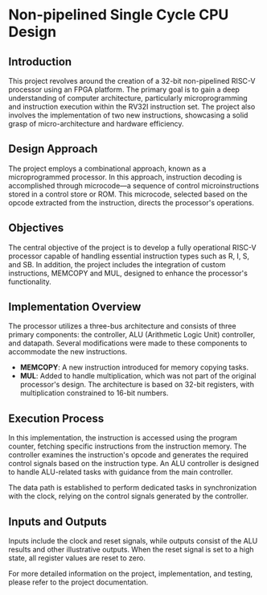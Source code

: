 
# Non-pipelined Single Cycle CPU Design

## Introduction

This project revolves around the creation of a 32-bit non-pipelined RISC-V processor using an FPGA platform. The primary goal is to gain a deep understanding of computer architecture, particularly microprogramming and instruction execution within the RV32I instruction set. The project also involves the implementation of two new instructions, showcasing a solid grasp of micro-architecture and hardware efficiency.

## Design Approach

The project employs a combinational approach, known as a microprogrammed processor. In this approach, instruction decoding is accomplished through microcode—a sequence of control microinstructions stored in a control store or ROM. This microcode, selected based on the opcode extracted from the instruction, directs the processor's operations.

## Objectives

The central objective of the project is to develop a fully operational RISC-V processor capable of handling essential instruction types such as R, I, S, and SB. In addition, the project includes the integration of custom instructions, MEMCOPY and MUL, designed to enhance the processor's functionality.

## Implementation Overview

The processor utilizes a three-bus architecture and consists of three primary components: the controller, ALU (Arithmetic Logic Unit) controller, and datapath. Several modifications were made to these components to accommodate the new instructions.

- **MEMCOPY**: A new instruction introduced for memory copying tasks.
- **MUL**: Added to handle multiplication, which was not part of the original processor's design. The architecture is based on 32-bit registers, with multiplication constrained to 16-bit numbers.

## Execution Process

In this implementation, the instruction is accessed using the program counter, fetching specific instructions from the instruction memory. The controller examines the instruction's opcode and generates the required control signals based on the instruction type. An ALU controller is designed to handle ALU-related tasks with guidance from the main controller.

The data path is established to perform dedicated tasks in synchronization with the clock, relying on the control signals generated by the controller.

## Inputs and Outputs

Inputs include the clock and reset signals, while outputs consist of the ALU results and other illustrative outputs. When the reset signal is set to a high state, all register values are reset to zero.

For more detailed information on the project, implementation, and testing, please refer to the project documentation.
